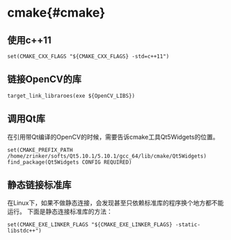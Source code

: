 cmake{#cmake}
===========================

## 使用c++11
~~~{.cmake}
set(CMAKE_CXX_FLAGS "${CMAKE_CXX_FLAGS} -std=c++11")
~~~

## 链接OpenCV的库
~~~{.cmake}
target_link_libraroes(exe ${OpenCV_LIBS})
~~~

## 调用Qt库
在引用带Qt编译的OpenCV的时候，需要告诉cmake工具Qt5Widgets的位置。
~~~{.cmake}
set(CMAKE_PREFIX_PATH /home/zrinker/softs/Qt5.10.1/5.10.1/gcc_64/lib/cmake/Qt5Widgets)
find_package(Qt5Widgets CONFIG REQUIRED)
~~~

## 静态链接标准库
在Linux下，如果不做静态连接，会发现甚至只依赖标准库的程序换个地方都不能运行。
下面是静态连接标准库的方法：
~~~{.cmake}
set(CMAKE_EXE_LINKER_FLAGS "${CMAKE_EXE_LINKER_FLAGS} -static-libstdc++")
~~~
